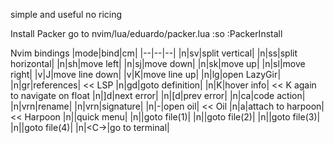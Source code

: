 simple and useful
no ricing

Install Packer
go to nvim/lua/eduardo/packer.lua
:so
:PackerInstall

Nvim bindings
|mode|bind|cm|
|--|--|--|
|n|sv|split vertical|
|n|ss|split horizontal|
|n|sh|move left|
|n|sj|move down|
|n|sk|move up|
|n|sl|move right|
|v|J|move line down|
|v|K|move line up|
|n|<leader>lg|open LazyGir|
|n|<leader>gr|references| << LSP
|n|<leader>gd|goto definition|
|n|K|hover info| << K again to navigate on float
|n|]d|next error|
|n|[d|prev error|
|n|<leader>ca|code action|
|n|<leader>vrn|rename|
|n|<leader>vrn|signature|
|n|-|open oil| << Oil
|n|<leader>a|attach to harpoon| << Harpoon
|n|<C-e>|quick menu|
|n|<C-t>|goto file(1)|
|n|<C-y>|goto file(2)|
|n|<C-h>|goto file(3)|
|n|<C-n>|goto file(4)|
|n|<C-\>|go to terminal|
